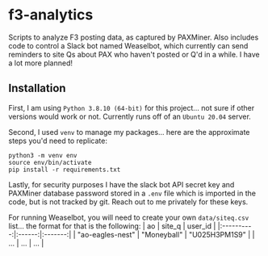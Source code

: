 # f3-analytics
Scripts to analyze F3 posting data, as captured by PAXMiner. Also includes code to control a Slack bot named Weaselbot, which currently can send reminders to site Qs about PAX who haven't posted or Q'd in a while. I have a lot more planned!

## Installation

First, I am using `Python 3.8.10 (64-bit)` for this project... not sure if other versions would work or not. Currently runs off of an `Ubuntu 20.04` server.

Second, I used `venv` to manage my packages... here are the approximate steps you'd need to replicate:
```
python3 -m venv env
source env/bin/activate
pip install -r requirements.txt
```

Lastly, for security purposes I have the slack bot API secret key and PAXMiner database password stored in a `.env` file which is imported in the code, but is not tracked by git. Reach out to me privately for these keys.

For running Weaselbot, you will need to create your own `data/siteq.csv` list... the format for that is the following:
| ao         | site_q | user_id |
|:----------:|:------:|:-------:|
| "ao-eagles-nest" | "Moneyball" | "U025H3PM1S9" |
| ...      |  ... |          ... |